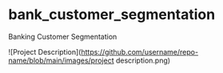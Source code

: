 # bank_customer_segmentation
Banking Customer Segmentation

![Project Description](https://github.com/username/repo-name/blob/main/images/project description.png)

